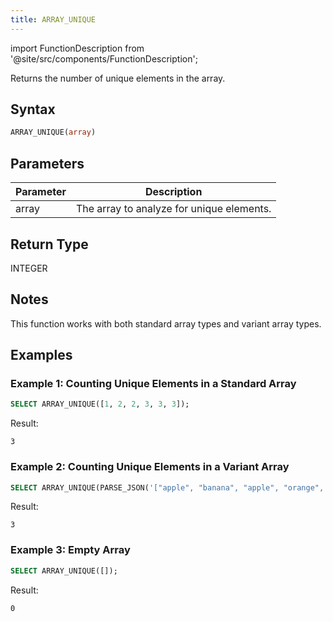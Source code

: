 ```yaml
---
title: ARRAY_UNIQUE
---
```

import FunctionDescription from '@site/src/components/FunctionDescription';

<FunctionDescription description="Introduced or updated: v1.2.762"/>

Returns the number of unique elements in the array.

## Syntax

```sql
ARRAY_UNIQUE(array)
```

## Parameters

| Parameter | Description |
|-----------|-------------|
| array     | The array to analyze for unique elements. |

## Return Type

INTEGER

## Notes

This function works with both standard array types and variant array types.

## Examples

### Example 1: Counting Unique Elements in a Standard Array

```sql
SELECT ARRAY_UNIQUE([1, 2, 2, 3, 3, 3]);
```

Result:

```
3
```

### Example 2: Counting Unique Elements in a Variant Array

```sql
SELECT ARRAY_UNIQUE(PARSE_JSON('["apple", "banana", "apple", "orange", "banana"]'));
```

Result:

```
3
```

### Example 3: Empty Array

```sql
SELECT ARRAY_UNIQUE([]);
```

Result:

```
0
```
